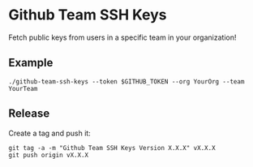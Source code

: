 Github Team SSH Keys
=========================

Fetch public keys from users in a specific team in your organization!

Example
-------

```
./github-team-ssh-keys --token $GITHUB_TOKEN --org YourOrg --team YourTeam
```

Release
-------

Create a tag and push it:

```
git tag -a -m "Github Team SSH Keys Version X.X.X" vX.X.X
git push origin vX.X.X
```
